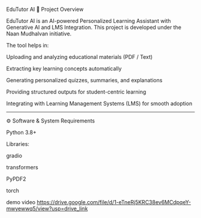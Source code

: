 





EduTutor AI 📌 Project Overview

EduTutor AI is an AI-powered Personalized Learning Assistant with Generative AI and LMS Integration.
This project is developed under the Naan Mudhalvan initiative.

The tool helps in:

Uploading and analyzing educational materials (PDF / Text)

Extracting key learning concepts automatically

Generating personalized quizzes, summaries, and explanations

Providing structured outputs for student-centric learning

Integrating with Learning Management Systems (LMS) for smooth adoption



---

⚙️ Software & System Requirements

Python 3.8+


Libraries:

gradio

transformers

PyPDF2

torch

demo video
https://drive.google.com/file/d/1-eTneRj5KRC38ev6MCdpqeY-mwyewwq5/view?usp=drive_link
